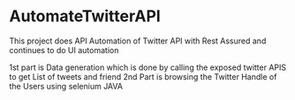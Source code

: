 # AutomateTwitterAPI
This project does API Automation of Twitter API with Rest Assured and continues to do UI automation

1st part is Data generation which is done by calling the exposed twitter APIS to get List of tweets and friend
2nd Part is browsing the Twitter Handle of the Users using selenium JAVA
